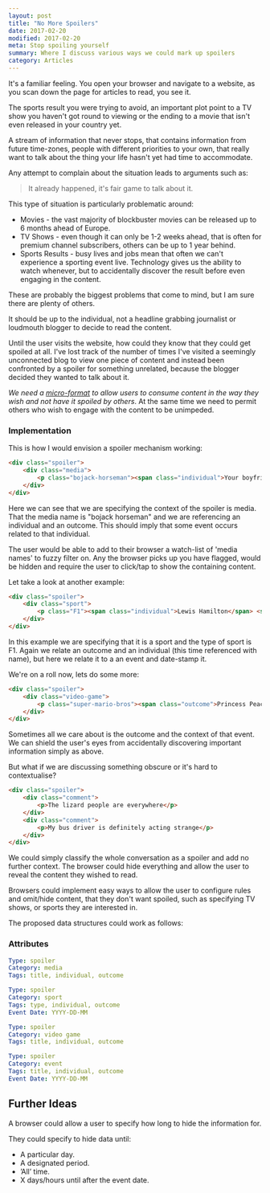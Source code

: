 ```yaml
---
layout: post
title: "No More Spoilers"
date: 2017-02-20
modified: 2017-02-20
meta: Stop spoiling yourself
summary: Where I discuss various ways we could mark up spoilers
category: Articles
---
```


It's a familiar feeling. You open your browser and navigate to a website, as you scan down the page for articles to read, you see it.

The sports result you were trying to avoid, an important plot point to a TV show you haven't got round to viewing or the ending to a movie that isn't even released in your country yet.

A stream of information that never stops, that contains information from future time-zones, people with different priorities to your own, that really want to talk about the thing your life hasn't yet had time to accommodate.

Any attempt to complain about the situation leads to arguments such as:

> It already happened, it's fair game to talk about it.

This type of situation is particularly problematic around:

- Movies - the vast majority of blockbuster movies can be released up to 6 months ahead of Europe.
- TV Shows - even though it can only be 1-2 weeks ahead, that is often for premium channel subscribers, others can be up to 1 year behind.
- Sports Results - busy lives and jobs mean that often we can't experience a sporting event live. Technology gives us the ability to watch whenever, but to accidentally discover the result before even engaging in the content.

These are probably the biggest problems that come to mind, but I am sure there are plenty of others.

It should be up to the individual, not a headline grabbing journalist or loudmouth blogger to decide to read the content.

Until the user visits the website, how could they know that they could get spoiled at all. I've lost track of the number of times I've visited a seemingly unconnected blog to view one piece of content and instead been confronted by a spoiler for something unrelated, because the blogger decided they wanted to talk about it.

*We need a [micro-format](http://microformat.org) to allow users to consume content in the way they wish and not have it spoiled by others*. At the same time we need to permit others who wish to engage with the content to be unimpeded.

### Implementation

This is how I would envision a spoiler mechanism working:

``` html
<div class="spoiler">
    <div class="media">
        <p class="bojack-horseman"><span class="individual">Your boyfriend</span> <span class="outcome">is very obviously three kids stacked on top of each other under a trench coat.</span></p>
    </div>
</div>
```
Here we can see that we are specifying  the context of the spoiler is media. That the media name is "bojack horseman" and we are referencing an individual and an outcome. This should imply that some event occurs related to that individual.

The user would be able to add to their browser a watch-list of 'media names' to fuzzy filter on. Any the browser picks up you have flagged, would be hidden and require the user to click/tap to show the containing content.

Let take a look at another example:

``` html
<div class="spoiler">
    <div class="sport">
        <p class="F1"><span class="individual">Lewis Hamilton</span> <span class="outcome">wins</span> the <time class="event" datetime="2017-01-14">UK Silverstone Grand Prix.</time></p>
    </div>
</div>
```

In this example we are specifying that it is a sport and the type of sport is F1. Again we relate an outcome and an individual (this time referenced with name), but here we relate it to a an event and date-stamp it.

We're on a roll now, lets do some more:

``` html
<div class="spoiler">
    <div class="video-game">
        <p class="super-mario-bros"><span class="outcome">Princess Peach is in another castle.</span></p>
    </div>
</div>
```

Sometimes all we care about is the outcome and the context of that event. We can shield the user's eyes from accidentally discovering important information simply as above.

But what if we are discussing something obscure or it's hard to contextualise?

``` html
<div class="spoiler">
    <div class="comment">
        <p>The lizard people are everywhere</p>
    </div>
    <div class="comment">
        <p>My bus driver is definitely acting strange</p>
    </div>
</div>
```

We could simply classify the whole conversation as a spoiler and add no further context. The browser could hide everything and allow the user to reveal the content they wished to read.

Browsers could implement easy ways to allow the user to configure rules and omit/hide content, that they don't want spoiled, such as specifying TV shows, or sports they are interested in.

The proposed data structures could work as follows:

### Attributes

``` yml
Type: spoiler
Category: media
Tags: title, individual, outcome

Type: spoiler
Category: sport
Tags: type, individual, outcome
Event Date: YYYY-DD-MM

Type: spoiler
Category: video game
Tags: title, individual, outcome

Type: spoiler
Category: event
Tags: title, individual, outcome
Event Date: YYYY-DD-MM
```

## Further Ideas
A browser could allow a user to specify how long to hide the information for.

They could specify to hide data until:

- A particular day.
- A designated period.
- ’All’ time.
- X days/hours until after the event date.
